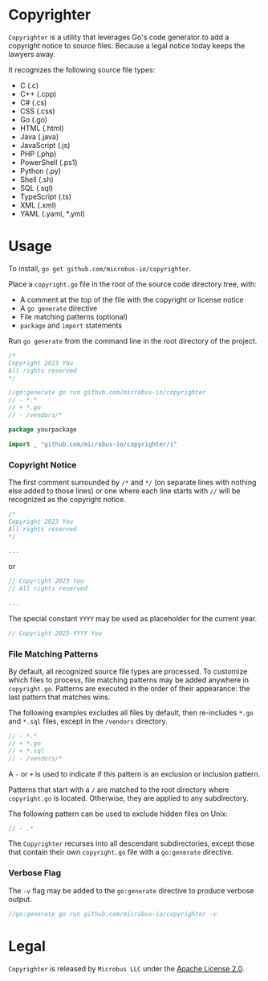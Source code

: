 # Copyrighter

`Copyrighter` is a utility that leverages Go's code generator to add a copyright notice to source files. Because a legal notice today keeps the lawyers away.

It recognizes the following source file types:

* C (.c)
* C++ (.cpp)
* C# (.cs)
* CSS (.css)
* Go (.go)
* HTML (.html)
* Java (.java)
* JavaScript (.js)
* PHP (.php)
* PowerShell (.ps1)
* Python (.py)
* Shell (.sh)
* SQL (.sql)
* TypeScript (.ts)
* XML (.xml)
* YAML (.yaml, *.yml)

# Usage

To install, `go get github.com/microbus-io/copyrighter`.

Place a `copyright.go` file in the root of the source code directory tree, with:

* A comment at the top of the file with the copyright or license notice
* A `go generate` directive
* File matching patterns (optional)
* `package` and `import` statements

Run `go generate` from the command line in the root directory of the project.

```go
/*
Copyright 2023 You
All rights reserved
*/

//go:generate go run github.com/microbus-io/copyrighter
// - *.*
// + *.go
// - /vendors/*

package yourpackage

import _ "github.com/microbus-io/copyrighter/i"
```

### Copyright Notice

The first comment surrounded by `/*` and `*/` (on separate lines with nothing else added to those lines) or one where each line starts with `//` will be recognized as the copyright notice.

```go
/*
Copyright 2023 You
All rights reserved
*/

...
```

or

```go
// Copyright 2023 You
// All rights reserved

...
```

The special constant `YYYY` may be used as placeholder for the current year.

```go
// Copyright 2023-YYYY You
```

### File Matching Patterns

By default, all recognized source file types are processed.
To customize which files to process, file matching patterns may be added anywhere in `copyright.go`. Patterns are executed in the order of their appearance: the last pattern that matches wins.

The following examples excludes all files by default, then re-includes `*.go` and `*.sql` files, except in the `/vendors` directory.

```go
// - *.*
// + *.go
// + *.sql
// - /vendors/*
```

A `-` or `+` is used to indicate if this pattern is an exclusion or inclusion pattern.

Patterns that start with a `/` are matched to the root directory where `copyright.go` is located. Otherwise, they are applied to any subdirectory.

The following pattern can be used to exclude hidden files on Unix:

```go
// - .*
```

The `Copyrighter` recurses into all descendant subdirectories, except those that contain their own `copyright.go` file with a `go:generate` directive.

### Verbose Flag

The `-v` flag may be added to the `go:generate` directive to produce verbose output.

```go
//go:generate go run github.com/microbus-io/copyrighter -v
```

# Legal

`Copyrighter` is released by `Microbus LLC` under the [Apache License 2.0](http://www.apache.org/licenses/LICENSE-2.0).
